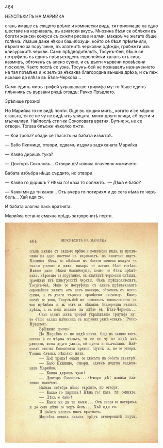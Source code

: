 ﻿464

НЕУСПѢХИТѢ НА МАРИЙКА

сгань имаше съ сжщото врѣме и комически видъ, тя приличаше на едно шествие на карнавалъ, въ азиатски вкусъ. Мнозина бѣхѫ се облѣкли въ богати женски кожуси съ скжпи рисове и алми, макаръ че жегата бѣше голѣма. Имаше даже нѣкои башибозуци, който се бѣхѫ прѣмѣнили, вѣроятно за поругание, въ златнитѣ черковни одѣжди, грабнжти изъ клисурскитѣ черкви. Самъ прѣдводительтъ, Тосунъ-бей, бѣше се потруфилъ съ единъ прѣвъсходеиъ европейски халатъ отъ сивъ казмиръ, обточенъ съ алено сукно, и съ дълги чървени провѣсени пюскюлу. Както послѣ се узна, Тосунъ-бей не познавалъ назначението на тая прѣмѣна и ж зелъ за нѣкаква благородна външна дрѣха, и съ пеж искаше да влѣзе въ Бѣла-Черкова...

Само единъ живъ трофей украшаваше триумфа му: то бѣше единъ плѣнникъ съ вързани ржцѣ отзадъ: Рачко Пръдлето.

Зрѣлище грозно!

Но Марийка го не видѣ почти. Още въ сжщия мигъ,, когато и́ се мѣрнж сганьта, тя се не чу не видѣ изъ улицата, минж други улици, сб пусти и мълчаливи. Найпослѣ стигнж Соколовата вратня. Бутнж ж, не се отвори. Тогава блъснж нѣколко пжти.

— Кой тропа? обади се гласътъ на бабата извжтрѣ.

— Бабо Якимице, отвори, едвамъ издума заджханата Марийка.

— Какво диришъ тука?

— Докторъ Соколовъ... Отвори дѣ! извика плачевно момичето.

Бабата избъбра нѣщо сърдито, но отвори.

— Какво го диришъ ? Нѣма го! каза тя сопнжто. :— Дѣка е бабо?

— Кажи ми да ти кажж... Отъ вчера го потирихѫ и до сега нѣма го черъ белъ... Хай иди си.

И бабата хлопна пакъ вратнята.

Марийка останж смаяна прѣдъ затворенитѣ порти.

![original](../images/517.jpg)

